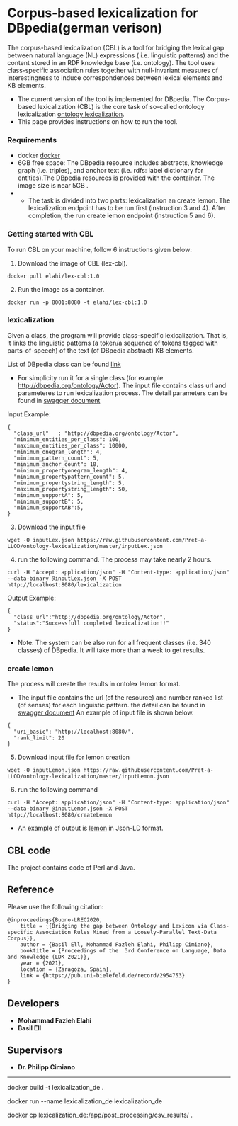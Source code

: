 # Corpus-based lexicalization for DBpedia(german verison)

The corpus-based lexicalization (CBL) is a tool for bridging the lexical gap between natural language (NL) expressions (
i.e. linguistic patterns) and the content stored in an RDF knowledge base (i.e. ontology). The tool uses class-specific
association rules together with null-invariant measures of interestingness to induce correspondences between lexical
elements and KB elements.

- The current version of the tool is implemented for DBpedia. The Corpus-based lexicalization (CBL) is the core task of
  so-called ontology lexicalization [ontology lexicalization](https://aclanthology.org/W13-3803.pdf).
- This page provides instructions on how to run the tool.

### Requirements

- docker [docker](https://docs.docker.com/engine/install/)
- 6GB free space: The DBpedia resource includes abstracts, knowledge graph (i.e. triples), and anchor text (i.e. rdfs:
  label dictionary for entities).The DBpedia resources is provided with the container. The image size is near 5GB .
-
    - The task is divided into two parts: lexicalization an create lemon. The lexicalization endpoint has to be run
      first (instruction 3 and 4). After completion, the run create lemon endpoint (instruction 5 and 6).

### Getting started with CBL

To run CBL on your machine, follow 6 instructions given below:

1. Download the image of CBL (lex-cbl).

```
docker pull elahi/lex-cbl:1.0

```

2. Run the image as a container.

```
docker run -p 8001:8080 -t elahi/lex-cbl:1.0
```

### lexicalization

Given a class, the program will provide class-specific lexicalization. That is, it links the linguistic patterns (a
token/a sequence of tokens tagged with parts-of-speech) of the text (of DBpedia abstract) KB elements. <br/>

List of DBpedia class can be
found [link](https://github.com/Pret-a-LLOD/ontology-lexicalization/blob/master/classes/classes.txt) <br/>

- For simplicity run it for a single class (for example http://dbpedia.org/ontology/Actor). The input file contains
  class url and parameteres to run lexicalization process. The detail parameters can be found
  in [swagger document](https://app.swaggerhub.com/apis/melahi/lex-cbl/1.0.1)

Input Example:

```
{
  "class_url"   : "http://dbpedia.org/ontology/Actor",
  "minimum_entities_per_class": 100,
  "maximum_entities_per_class": 10000,
  "minimum_onegram_length": 4,
  "minimum_pattern_count": 5,
  "minimum_anchor_count": 10,
  "minimum_propertyonegram_length": 4,
  "minimum_propertypattern_count": 5,
  "minimum_propertystring_length": 5,
  "maximum_propertystring_length": 50,
  "minimum_supportA": 5,
  "minimum_supportB": 5,
  "minimum_supportAB":5,
}
```

3. Download the input file

```
wget -O inputLex.json https://raw.githubusercontent.com/Pret-a-LLOD/ontology-lexicalization/master/inputLex.json
```

4. run the following command. The process may take nearly 2 hours.

```
curl -H "Accept: application/json" -H "Content-type: application/json"  --data-binary @inputLex.json -X POST  http://localhost:8080/lexicalization
```

Output Example:

```
{
  "class_url":"http://dbpedia.org/ontology/Actor",
  "status":"Successfull completed lexicalization!!"
}
```

- Note: The system can be also run for all frequent classes (i.e. 340 classes) of DBpedia. It will take more than a week
  to get results.<br/>

### create lemon

The process will create the results in ontolex lemon format.

- The input file contains the url (of the resource) and number ranked list (of senses) for each linguistic pattern. the
  detail can be found in [swagger document](https://app.swaggerhub.com/apis/melahi/lex-cbl/1.0.1)
  An example of input file is shown below.

```
{
  "uri_basic": "http://localhost:8080/",
  "rank_limit": 20
}
```

5. Download input file for lemon creation

```
wget -O inputLemon.json https://raw.githubusercontent.com/Pret-a-LLOD/ontology-lexicalization/master/inputLemon.json
```

6. run the following command

```
curl -H "Accept: application/json" -H "Content-type: application/json"  --data-binary @inputLemon.json -X POST  http://localhost:8080/createLemon
```

- An example of output
  is [lemon](https://github.com/Pret-a-LLOD/ontology-lexicalization/blob/master/examples/lexicon.json) in Json-LD
  format.

## CBL code

The project contains code of Perl and Java.

## Reference

Please use the following citation:

```
@inproceedings{Buono-LREC2020,
	title = {{Bridging the gap between Ontology and Lexicon via Class-specific Association Rules Mined from a Loosely-Parallel Text-Data Corpus}},
	author = {Basil Ell, Mohammad Fazleh Elahi, Philipp Cimiano},
	booktitle = {Proceedings of the  3rd Conference on Language, Data and Knowledge (LDK 2021)},
	year = {2021},
	location = {Zaragoza, Spain},
	link = {https://pub.uni-bielefeld.de/record/2954753}
}
```

## Developers

* **Mohammad Fazleh Elahi**
* **Basil Ell**

## Supervisors

* **Dr. Philipp Cimiano**

---

docker build -t lexicalization_de .

docker run --name lexicalization_de lexicalization_de

docker cp lexicalization_de:/app/post_processing/csv_results/ .
